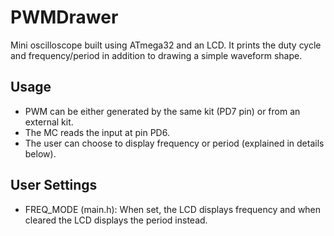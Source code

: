 # PWMDrawer
Mini oscilloscope built using ATmega32 and an LCD. It prints the duty cycle and frequency/period in addition to drawing a simple waveform shape.
## Usage
- PWM can be either generated by the same kit (PD7 pin) or from an external kit.
- The MC reads the input at pin PD6.
- The user can choose to display frequency or period (explained in details below).
## User Settings
- FREQ_MODE (main.h): When set, the LCD displays frequency and when cleared the LCD displays the period instead.

